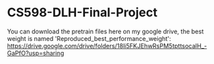 # CS598-DLH-Final-Project

You can download the pretrain files here on my google drive, the best weight is named 'Reproduced_best_performance_weight': 
https://drive.google.com/drive/folders/18li5FKJEhwRsPM5tpttsocalH_-GaPfO?usp=sharing
